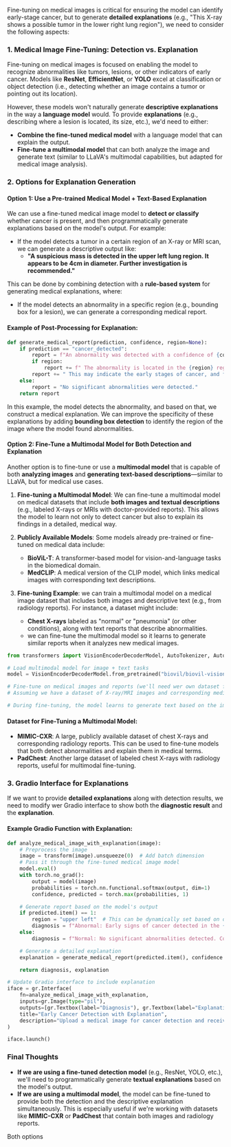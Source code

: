 Fine-tuning on medical images is critical for ensuring the model can identify early-stage cancer, but to generate **detailed explanations** (e.g., "This X-ray shows a possible tumor in the lower right lung region"), we need to consider the following aspects:

### 1. **Medical Image Fine-Tuning**: Detection vs. Explanation
Fine-tuning on medical images is focused on enabling the model to recognize abnormalities like tumors, lesions, or other indicators of early cancer. Models like **ResNet**, **EfficientNet**, or **YOLO** excel at classification or object detection (i.e., detecting whether an image contains a tumor or pointing out its location).

However, these models won't naturally generate **descriptive explanations** in the way a **language model** would. To provide **explanations** (e.g., describing where a lesion is located, its size, etc.), we'd need to either:

- **Combine the fine-tuned medical model** with a language model that can explain the output.
- **Fine-tune a multimodal model** that can both analyze the image and generate text (similar to LLaVA's multimodal capabilities, but adapted for medical image analysis).

### 2. **Options for Explanation Generation**
#### **Option 1: Use a Pre-trained Medical Model + Text-Based Explanation**
We can use a fine-tuned medical image model to **detect or classify** whether cancer is present, and then programmatically generate explanations based on the model's output. For example:

- If the model detects a tumor in a certain region of an X-ray or MRI scan, we can generate a descriptive output like:
  - **"A suspicious mass is detected in the upper left lung region. It appears to be 4cm in diameter. Further investigation is recommended."**

This can be done by combining detection with a **rule-based system** for generating medical explanations, where:
- If the model detects an abnormality in a specific region (e.g., bounding box for a lesion), we can generate a corresponding medical report.

#### Example of Post-Processing for Explanation:
```python
def generate_medical_report(prediction, confidence, region=None):
    if prediction == "cancer_detected":
        report = f"An abnormality was detected with a confidence of {confidence:.2f}."
        if region:
            report += f" The abnormality is located in the {region} region of the image."
        report += " This may indicate the early stages of cancer, and further investigation is recommended."
    else:
        report = "No significant abnormalities were detected."
    return report
```

In this example, the model detects the abnormality, and based on that, we construct a medical explanation. We can improve the specificity of these explanations by adding **bounding box detection** to identify the region of the image where the model found abnormalities.

#### **Option 2: Fine-Tune a Multimodal Model for Both Detection and Explanation**
Another option is to fine-tune or use a **multimodal model** that is capable of both **analyzing images** and **generating text-based descriptions**—similar to LLaVA, but for medical use cases.

1. **Fine-tuning a Multimodal Model**: 
   We can fine-tune a multimodal model on medical datasets that include **both images and textual descriptions** (e.g., labeled X-rays or MRIs with doctor-provided reports). This allows the model to learn not only to detect cancer but also to explain its findings in a detailed, medical way.

2. **Publicly Available Models**:
   Some models already pre-trained or fine-tuned on medical data include:
   - **BioViL-T**: A transformer-based model for vision-and-language tasks in the biomedical domain.
   - **MedCLIP**: A medical version of the CLIP model, which links medical images with corresponding text descriptions.

3. **Fine-tuning Example**:
   we can train a multimodal model on a medical image dataset that includes both images and descriptive text (e.g., from radiology reports). For instance, a dataset might include:
   - **Chest X-rays** labeled as "normal" or "pneumonia" (or other conditions), along with text reports that describe abnormalities.
   - we can fine-tune the multimodal model so it learns to generate similar reports when it analyzes new medical images.

```python
from transformers import VisionEncoderDecoderModel, AutoTokenizer, AutoFeatureExtractor

# Load multimodal model for image + text tasks
model = VisionEncoderDecoderModel.from_pretrained("biovil/biovil-vision-text")

# Fine-tune on medical images and reports (we'll need wer own dataset for this step)
# Assuming we have a dataset of X-ray/MRI images and corresponding medical reports

# During fine-tuning, the model learns to generate text based on the image features
```

#### **Dataset for Fine-Tuning a Multimodal Model**:
- **MIMIC-CXR**: A large, publicly available dataset of chest X-rays and corresponding radiology reports. This can be used to fine-tune models that both detect abnormalities and explain them in medical terms.
- **PadChest**: Another large dataset of labeled chest X-rays with radiology reports, useful for multimodal fine-tuning.

### 3. **Gradio Interface for Explanations**

If we want to provide **detailed explanations** along with detection results, we need to modify wer Gradio interface to show both the **diagnostic result** and the **explanation**.

#### Example Gradio Function with Explanation:
```python
def analyze_medical_image_with_explanation(image):
    # Preprocess the image
    image = transform(image).unsqueeze(0)  # Add batch dimension
    # Pass it through the fine-tuned medical image model
    model.eval()
    with torch.no_grad():
        output = model(image)
        probabilities = torch.nn.functional.softmax(output, dim=1)
        confidence, predicted = torch.max(probabilities, 1)

    # Generate report based on the model's output
    if predicted.item() == 1:
        region = "upper left"  # This can be dynamically set based on detection region
        diagnosis = f"Abnormal: Early signs of cancer detected in the {region} region. Confidence: {confidence.item():.2f}"
    else:
        diagnosis = f"Normal: No significant abnormalities detected. Confidence: {confidence.item():.2f}"

    # Generate a detailed explanation
    explanation = generate_medical_report(predicted.item(), confidence.item(), region)

    return diagnosis, explanation

# Update Gradio interface to include explanation
iface = gr.Interface(
    fn=analyze_medical_image_with_explanation,
    inputs=gr.Image(type="pil"),
    outputs=[gr.Textbox(label="Diagnosis"), gr.Textbox(label="Explanation")],
    title="Early Cancer Detection with Explanation",
    description="Upload a medical image for cancer detection and receive a detailed explanation."
)

iface.launch()
```

### Final Thoughts

- **If we are using a fine-tuned detection model** (e.g., ResNet, YOLO, etc.), we'll need to programmatically generate **textual explanations** based on the model's output.
- **If we are using a multimodal model**, the model can be fine-tuned to provide both the detection and the descriptive explanation simultaneously. This is especially useful if we're working with datasets like **MIMIC-CXR** or **PadChest** that contain both images and radiology reports.
  
Both options
